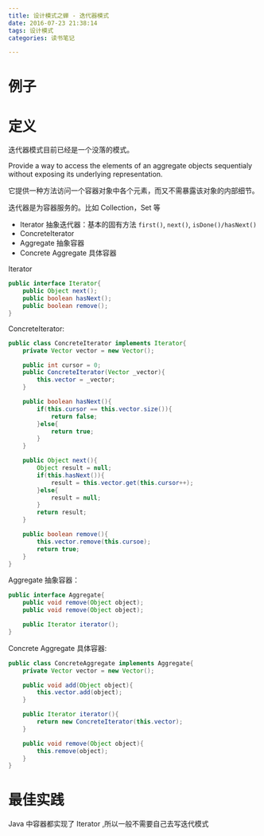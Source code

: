 ```yaml
---
title: 设计模式之蝉 - 迭代器模式
date: 2016-07-23 21:38:14
tags: 设计模式
categories: 读书笔记

---
```



# 例子







# 定义

迭代器模式目前已经是一个没落的模式。

Provide a way to access the elements of an aggregate objects sequentialy without exposing its underlying representation.

它提供一种方法访问一个容器对象中各个元素，而又不需暴露该对象的内部细节。

迭代器是为容器服务的。比如 Collection，Set 等

- Iterator 抽象迭代器：基本的固有方法 `first()`, `next()`, `isDone()/hasNext()`
- ConcreteIterator
- Aggregate 抽象容器
- Concrete Aggregate 具体容器

<!--more-->

Iterator

```java
public interface Iterator{
    public Object next();
    public boolean hasNext();
    public boolean remove();
}
```

ConcreteIterator:

```java
public class ConcreteIterator implements Iterator{
    private Vector vector = new Vector();

    public int cursor = 0;
    public ConcreteIterator(Vector _vector){
        this.vector = _vector;
    }

    public boolean hasNext(){
        if(this.cursor == this.vector.size()){
            return false;
        }else{
            return true;
        }
    }

    public Object next(){
        Object result = null;
        if(this.hasNext()){
            result = this.vector.get(this.cursor++);
        }else{
            result = null;
        }
        return result;
    }

    public boolean remove(){
        this.vector.remove(this.cursoe);
        return true;
    }
}

```

Aggregate 抽象容器：

```java
public interface Aggregate{
    public void remove(Object object);
    public void remove(Object object);

    public Iterator iterator();
}
```

Concrete Aggregate 具体容器:

```java
public class ConcreteAggregate implements Aggregate{
    private Vector vector = new Vector();

    public void add(Object object){
        this.vector.add(object);
    }

    public Iterator iterator(){
        return new ConcreteIterator(this.vector);
    }

    public void remove(Object object){
        this.remove(object);
    }
}
```

# 最佳实践

Java 中容器都实现了 Iterator ,所以一般不需要自己去写迭代模式















